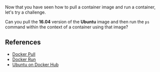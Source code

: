 Now that you have seen how to pull a container image and run a container, let's try a challenge.

Can you pull the **16.04** version of the **Ubuntu** image and then run the ``ps`` command within the context of a container using that image?

## References

- [Docker Pull](https://docs.docker.com/engine/reference/commandline/pull/)
- [Docker Run](https://docs.docker.com/engine/reference/commandline/run/)
- [Ubuntu on Docker Hub](https://hub.docker.com/_/ubuntu)